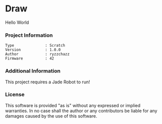 Draw
================

Hello World

### Project Information
```
Type              : Scratch
Version           : 1.0.0
Author            : ryzzchazz
Firmware          : 42
```

### Additional Information
This project requires a Jade Robot to run!

### License
This software is provided "as is" without any expressed or implied warranties.  In no case shall the author or any contributors be liable for any damages caused by the use of this software.

